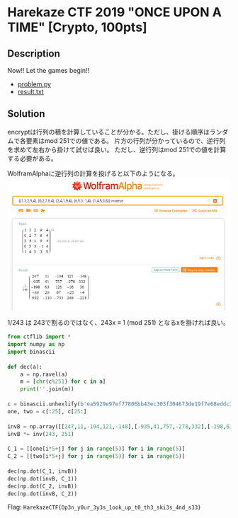 # Harekaze CTF 2019 "ONCE UPON A TIME" [Crypto, 100pts]

## Description

Now!! Let the games begin!!

* [problem.py](problem.py)
* [result.txt](reuslt.txt)


## Solution

encryptは行列の積を計算していることが分かる。ただし、掛ける順序はランダムで各要素はmod 251での値である。
片方の行列が分かっているので、逆行列を求めて左右から掛けて試せば良い。
ただし、逆行列はmod 251での値を計算する必要がある。

WolframAlphaに逆行列の計算を投げると以下のようになる。
![inv](inv.png)

1/243 は 243で割るのではなく、243x ≡ 1 (mod 251) となるxを掛ければ良い。


```Python
from ctflib import *
import numpy as np
import binascii

def dec(a):
    a = np.ravel(a)
    m = [chr(c%251) for c in a]
    print(''.join(m))

c = binascii.unhexlify(b'ea5929e97ef77806bb43ec303f304673de19f7e68eddc347f3373ee4c0b662bc37764f74cbb8bb9219e7b5dbc59ca4a42018')
one, two = c[:25], c[25:]

invB = np.array([[247,11,-194,121,-148],[-935,41,757,-278,332],[-198,63,126,-36,36],[-59,20,67,-23,-4],[932,-110,-733,248,-221]])
invB *= inv(243, 251)

C_1 = [[one[i*5+j] for j in range(5)] for i in range(5)]
C_2 = [[two[i*5+j] for j in range(5)] for i in range(5)]

dec(np.dot(C_1, invB))
dec(np.dot(invB, C_1))
dec(np.dot(C_2, invB))
dec(np.dot(invB, C_2))
```


Flag: `HarekazeCTF{Op3n_y0ur_3y3s_1ook_up_t0_th3_ski3s_4nd_s33}`
